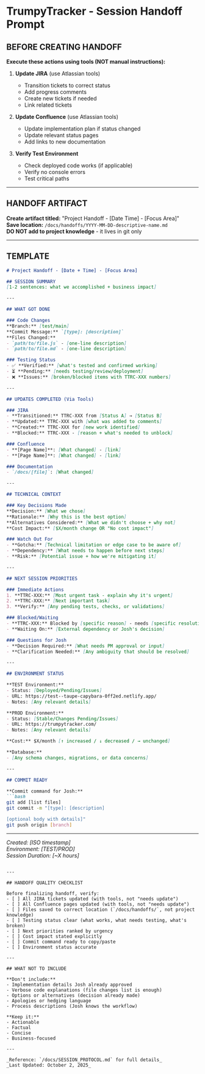 # TrumpyTracker - Session Handoff Prompt

## BEFORE CREATING HANDOFF

**Execute these actions using tools (NOT manual instructions):**

1. **Update JIRA** (use Atlassian tools)
   - Transition tickets to correct status
   - Add progress comments
   - Create new tickets if needed
   - Link related tickets

2. **Update Confluence** (use Atlassian tools)
   - Update implementation plan if status changed
   - Update relevant status pages
   - Add links to new documentation

3. **Verify Test Environment**
   - Check deployed code works (if applicable)
   - Verify no console errors
   - Test critical paths

---

## HANDOFF ARTIFACT

**Create artifact titled:** "Project Handoff - [Date Time] - [Focus Area]"  
**Save location:** `/docs/handoffs/YYYY-MM-DD-descriptive-name.md`  
**DO NOT add to project knowledge** - it lives in git only

---

## TEMPLATE

```markdown
# Project Handoff - [Date + Time] - [Focus Area]

## SESSION SUMMARY
[1-2 sentences: what we accomplished + business impact]

---

## WHAT GOT DONE

### Code Changes
**Branch:** [test/main]  
**Commit Message:** `[type]: [description]`  
**Files Changed:**
- `path/to/file.js` - [one-line description]
- `path/to/file.md` - [one-line description]

### Testing Status
- ✅ **Verified:** [what's tested and confirmed working]
- ⏳ **Pending:** [needs testing/review/deployment]
- ❌ **Issues:** [broken/blocked items with TTRC-XXX numbers]

---

## UPDATES COMPLETED (Via Tools)

### JIRA
- **Transitioned:** TTRC-XXX from [Status A] → [Status B]
- **Updated:** TTRC-XXX with [what was added to comments]
- **Created:** TTRC-XXX for [new work identified]
- **Blocked:** TTRC-XXX - [reason + what's needed to unblock]

### Confluence
- **[Page Name]**: [What changed] - [link]
- **[Page Name]**: [What changed] - [link]

### Documentation
- `/docs/[file]`: [What changed]

---

## TECHNICAL CONTEXT

### Key Decisions Made
**Decision:** [What we chose]  
**Rationale:** [Why this is the best option]  
**Alternatives Considered:** [What we didn't choose + why not]  
**Cost Impact:** [$X/month change OR "No cost impact"]

### Watch Out For
- **Gotcha:** [Technical limitation or edge case to be aware of]
- **Dependency:** [What needs to happen before next steps]
- **Risk:** [Potential issue + how we're mitigating it]

---

## NEXT SESSION PRIORITIES

### Immediate Actions
1. **TTRC-XXX:** [Most urgent task - explain why it's urgent]
2. **TTRC-XXX:** [Next important task]
3. **Verify:** [Any pending tests, checks, or validations]

### Blocked/Waiting
- **TTRC-XXX:** Blocked by [specific reason] - needs [specific resolution]
- **Waiting On:** [External dependency or Josh's decision]

### Questions for Josh
- **Decision Required:** [What needs PM approval or input]
- **Clarification Needed:** [Any ambiguity that should be resolved]

---

## ENVIRONMENT STATUS

**TEST Environment:**
- Status: [Deployed/Pending/Issues]
- URL: https://test--taupe-capybara-0ff2ed.netlify.app/
- Notes: [Any relevant details]

**PROD Environment:**
- Status: [Stable/Changes Pending/Issues]
- URL: https://trumpytracker.com/
- Notes: [Any relevant details]

**Cost:** $X/month [↑ increased / ↓ decreased / → unchanged]

**Database:**
- [Any schema changes, migrations, or data concerns]

---

## COMMIT READY

**Commit command for Josh:**
```bash
git add [list files]
git commit -m "[type]: [description]

[optional body with details]"
git push origin [branch]
```

---

_Created: [ISO timestamp]_  
_Environment: [TEST/PROD]_  
_Session Duration: [~X hours]_
```

---

## HANDOFF QUALITY CHECKLIST

Before finalizing handoff, verify:
- [ ] All JIRA tickets updated (with tools, not "needs update")
- [ ] All Confluence pages updated (with tools, not "needs update")
- [ ] Files saved to correct location (`/docs/handoffs/`, not project knowledge)
- [ ] Testing status clear (what works, what needs testing, what's broken)
- [ ] Next priorities ranked by urgency
- [ ] Cost impact stated explicitly
- [ ] Commit command ready to copy/paste
- [ ] Environment status accurate

---

## WHAT NOT TO INCLUDE

**Don't include:**
- Implementation details Josh already approved
- Verbose code explanations (file changes list is enough)
- Options or alternatives (decision already made)
- Apologies or hedging language
- Process descriptions (Josh knows the workflow)

**Keep it:**
- Actionable
- Factual
- Concise
- Business-focused

---

_Reference: `/docs/SESSION_PROTOCOL.md` for full details_  
_Last Updated: October 2, 2025_

